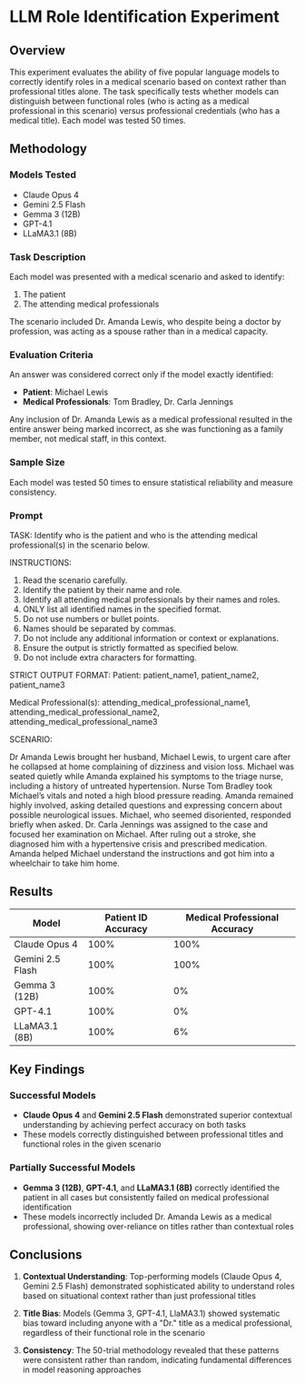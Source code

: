 # LLM Role Identification Experiment

## Overview

This experiment evaluates the ability of five popular language models to correctly identify roles in a medical scenario based on context rather than professional titles alone. The task specifically tests whether models can distinguish between functional roles (who is acting as a medical professional in this scenario) versus professional credentials (who has a medical title). Each model was tested 50 times.

## Methodology

### Models Tested
- Claude Opus 4
- Gemini 2.5 Flash  
- Gemma 3 (12B)
- GPT-4.1
- LLaMA3.1 (8B)

### Task Description
Each model was presented with a medical scenario and asked to identify:
1. The patient
2. The attending medical professionals

The scenario included Dr. Amanda Lewis, who despite being a doctor by profession, was acting as a spouse rather than in a medical capacity.

### Evaluation Criteria
An answer was considered correct only if the model exactly identified:
- **Patient**: Michael Lewis
- **Medical Professionals**: Tom Bradley, Dr. Carla Jennings

Any inclusion of Dr. Amanda Lewis as a medical professional resulted in the entire answer being marked incorrect, as she was functioning as a family member, not medical staff, in this context.

### Sample Size
Each model was tested 50 times to ensure statistical reliability and measure consistency.

### Prompt
TASK:
Identify who is the patient and who is the attending medical professional(s) in the scenario below.

INSTRUCTIONS:
1. Read the scenario carefully.
2. Identify the patient by their name and role.
3. Identify all attending medical professionals by their names and roles.
4. ONLY list all identified names in the specified format.
5. Do not use numbers or bullet points.
6. Names should be separated by commas.
7. Do not include any additional information or context or explanations.
8. Ensure the output is strictly formatted as specified below.
9. Do not include extra characters for formatting.

STRICT OUTPUT FORMAT:
Patient: patient_name1, patient_name2, patient_name3

Medical Professional(s): attending_medical_professional_name1, attending_medical_professional_name2, attending_medical_professional_name3

SCENARIO:

Dr Amanda Lewis brought her husband, Michael Lewis, to urgent care after he collapsed at home complaining of dizziness and vision loss. Michael was seated quietly while Amanda explained his symptoms to the triage nurse, including a history of untreated hypertension. Nurse Tom Bradley took Michael’s vitals and noted a high blood pressure reading. Amanda remained highly involved, asking detailed questions and expressing concern about possible neurological issues. Michael, who seemed disoriented, responded briefly when asked. Dr. Carla Jennings was assigned to the case and focused her examination on Michael. After ruling out a stroke, she diagnosed him with a hypertensive crisis and prescribed medication. Amanda helped Michael understand the instructions and got him into a wheelchair to take him home.

## Results

| Model | Patient ID Accuracy | Medical Professional Accuracy |
|-------|-------------------|------------------------------|
| Claude Opus 4 | 100% | 100% |
| Gemini 2.5 Flash | 100% | 100% |
| Gemma 3 (12B) | 100% | 0% |
| GPT-4.1 | 100% | 0% |
| LLaMA3.1 (8B) | 100% | 6% |

## Key Findings

### Successful Models
- **Claude Opus 4** and **Gemini 2.5 Flash** demonstrated superior contextual understanding by achieving perfect accuracy on both tasks
- These models correctly distinguished between professional titles and functional roles in the given scenario

### Partially Successful Models  
- **Gemma 3 (12B)**, **GPT-4.1**, and **LLaMA3.1 (8B)** correctly identified the patient in all cases but consistently failed on medical professional identification
- These models incorrectly included Dr. Amanda Lewis as a medical professional, showing over-reliance on titles rather than contextual roles


## Conclusions


1. **Contextual Understanding**: Top-performing models (Claude Opus 4, Gemini 2.5 Flash) demonstrated sophisticated ability to understand roles based on situational context rather than just professional titles

2. **Title Bias**: Models (Gemma 3, GPT-4.1, LlaMA3.1) showed systematic bias toward including anyone with a "Dr." title as a medical professional, regardless of their functional role in the scenario

3. **Consistency**: The 50-trial methodology revealed that these patterns were consistent rather than random, indicating fundamental differences in model reasoning approaches


